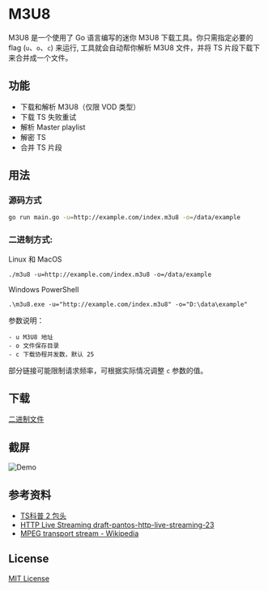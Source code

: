 # M3U8

M3U8 是一个使用了 Go 语言编写的迷你 M3U8 下载工具。你只需指定必要的 flag (`u`、`o`、`c`) 来运行, 工具就会自动帮你解析 M3U8 文件，并将 TS 片段下载下来合并成一个文件。


## 功能

- 下载和解析 M3U8（仅限 VOD 类型）
- 下载 TS 失败重试
- 解析 Master playlist
- 解密 TS
- 合并 TS 片段

## 用法

### 源码方式

```bash
go run main.go -u=http://example.com/index.m3u8 -o=/data/example
```

### 二进制方式:

Linux 和 MacOS

```
./m3u8 -u=http://example.com/index.m3u8 -o=/data/example
```

Windows PowerShell

```
.\m3u8.exe -u="http://example.com/index.m3u8" -o="D:\data\example"
```

参数说明：

```
- u M3U8 地址
- o 文件保存目录
- c 下载协程并发数，默认 25
```

部分链接可能限制请求频率，可根据实际情况调整 `c` 参数的值。

## 下载

[二进制文件](https://github.com/chenen3/downhls/releases)

## 截屏

![Demo](./screenshots/demo.gif)

## 参考资料

- [TS科普 2 包头](https://blog.csdn.net/cabbage2008/article/details/49281729)
- [HTTP Live Streaming draft-pantos-http-live-streaming-23](https://tools.ietf.org/html/draft-pantos-http-live-streaming-23#section-4.3.4.2)
- [MPEG transport stream - Wikipedia](https://en.wikipedia.org/wiki/MPEG_transport_stream)


## License

[MIT License](./LICENSE)
